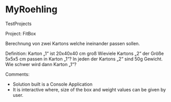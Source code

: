 # MyRoehling
TestProjects

Project: FitBox

Berechnung von zwei Kartons welche ineinander passen sollen.
 
Definition:
Karton „1“ ist 20x40x40 cm groß
Wieviele Kartons „2“ der Größe 5x5x5 cm passen in Karton „1“?
In jeden der Kartons „2“ sind 50g Gewicht. Wie schwer wird dann Karton „1“?

Comments:
- Solution built is a Console Application
- It is interactive where, size of the box and weight values can be given by user. 

